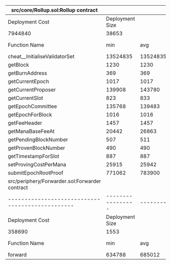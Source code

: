 | src/core/Rollup.sol:Rollup contract |                 |          |          |          |         |
|-------------------------------------|-----------------|----------|----------|----------|---------|
| Deployment Cost                     | Deployment Size |          |          |          |         |
| 7944840                             | 38653           |          |          |          |         |
| Function Name                       | min             | avg      | median   | max      | # calls |
| cheat__InitialiseValidatorSet       | 13524835        | 13524835 | 13524835 | 13524835 | 1       |
| getBlock                            | 1230            | 1230     | 1230     | 1230     | 12      |
| getBurnAddress                      | 369             | 369      | 369      | 369      | 1       |
| getCurrentEpoch                     | 1017            | 1017     | 1017     | 1017     | 397     |
| getCurrentProposer                  | 139908          | 143780   | 140137   | 263958   | 200     |
| getCurrentSlot                      | 823             | 833      | 823      | 4823     | 397     |
| getEpochCommittee                   | 135768          | 139483   | 135780   | 259358   | 100     |
| getEpochForBlock                    | 1016            | 1016     | 1016     | 1016     | 196     |
| getFeeHeader                        | 1457            | 1457     | 1457     | 1457     | 95      |
| getManaBaseFeeAt                    | 20442           | 26863    | 27182    | 34313    | 195     |
| getPendingBlockNumber               | 507             | 511      | 507      | 2507     | 401     |
| getProvenBlockNumber                | 490             | 490      | 490      | 490      | 3       |
| getTimestampForSlot                 | 887             | 887      | 887      | 887      | 195     |
| setProvingCostPerMana               | 25915           | 25942    | 25915    | 28715    | 101     |
| submitEpochRootProof                | 771062          | 783900   | 771086   | 809552   | 3       |
| src/periphery/Forwarder.sol:Forwarder contract |                 |        |        |         |         |
|------------------------------------------------|-----------------|--------|--------|---------|---------|
| Deployment Cost                                | Deployment Size |        |        |         |         |
| 358690                                         | 1553            |        |        |         |         |
| Function Name                                  | min             | avg    | median | max     | # calls |
| forward                                        | 634788          | 685012 | 645781 | 1916159 | 100     |

